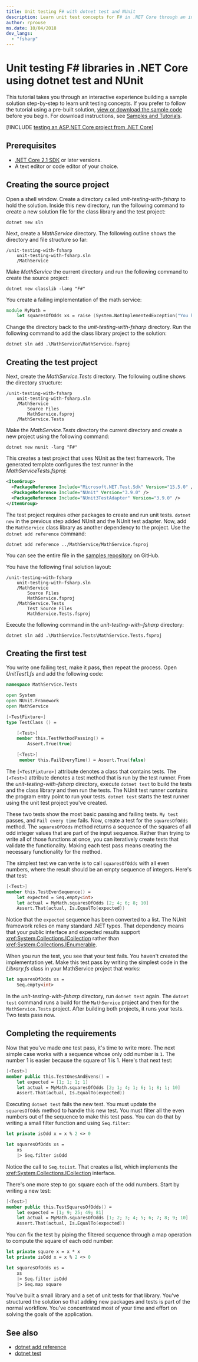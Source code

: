 ```yaml
---
title: Unit testing F# with dotnet test and NUnit
description: Learn unit test concepts for F# in .NET Core through an interactive experience building a sample solution step-by-step using dotnet test and NUnit.
author: rprouse
ms.date: 10/04/2018
dev_langs: 
  - "fsharp"
---
```

# Unit testing F# libraries in .NET Core using dotnet test and NUnit

This tutorial takes you through an interactive experience building a sample solution step-by-step to learn unit testing concepts. If you prefer to follow the tutorial using a pre-built solution, [view or download the sample code](https://github.com/dotnet/samples/tree/master/core/getting-started/unit-testing-with-fsharp-nunit/) before you begin. For download instructions, see [Samples and Tutorials](../../samples-and-tutorials/index.md#viewing-and-downloading-samples).

[!INCLUDE [testing an ASP.NET Core project from .NET Core](../../../includes/core-testing-note-aspnet.md)]

## Prerequisites

- [.NET Core 2.1 SDK](https://dotnet.microsoft.com/download) or later versions.
- A text editor or code editor of your choice.

## Creating the source project

Open a shell window. Create a directory called *unit-testing-with-fsharp* to hold the solution.
Inside this new directory, run the following command to create a new solution file for the class library and the test project:

```dotnetcli
dotnet new sln
```

Next, create a *MathService* directory. The following outline shows the directory and file structure so far:

```
/unit-testing-with-fsharp
    unit-testing-with-fsharp.sln
    /MathService
```

Make *MathService* the current directory and run the following command to create the source project:

```dotnetcli
dotnet new classlib -lang "F#"
```

You create a failing implementation of the math service:

```fsharp
module MyMath =
    let squaresOfOdds xs = raise (System.NotImplementedException("You haven't written a test yet!"))
```

Change the directory back to the *unit-testing-with-fsharp* directory. Run the following command to add the class library project to the solution:

```dotnetcli
dotnet sln add .\MathService\MathService.fsproj
```

## Creating the test project

Next, create the *MathService.Tests* directory. The following outline shows the directory structure:

```
/unit-testing-with-fsharp
    unit-testing-with-fsharp.sln
    /MathService
        Source Files
        MathService.fsproj
    /MathService.Tests
```

Make the *MathService.Tests* directory the current directory and create a new project using the following command:

```dotnetcli
dotnet new nunit -lang "F#"
```

This creates a test project that uses NUnit as the test framework. The generated template configures the test runner in the *MathServiceTests.fsproj*:

```xml
<ItemGroup>
  <PackageReference Include="Microsoft.NET.Test.Sdk" Version="15.5.0" />
  <PackageReference Include="NUnit" Version="3.9.0" />
  <PackageReference Include="NUnit3TestAdapter" Version="3.9.0" />
</ItemGroup>
```

The test project requires other packages to create and run unit tests. `dotnet new` in the previous step added NUnit and the NUnit test adapter. Now, add the `MathService` class library as another dependency to the project. Use the `dotnet add reference` command:

```dotnetcli
dotnet add reference ../MathService/MathService.fsproj
```

You can see the entire file in the [samples repository](https://github.com/dotnet/samples/blob/master/core/getting-started/unit-testing-with-fsharp/MathService.Tests/MathService.Tests.fsproj) on GitHub.

You have the following final solution layout:

```
/unit-testing-with-fsharp
    unit-testing-with-fsharp.sln
    /MathService
        Source Files
        MathService.fsproj
    /MathService.Tests
        Test Source Files
        MathService.Tests.fsproj
```

Execute the following command in the *unit-testing-with-fsharp* directory:

```dotnetcli
dotnet sln add .\MathService.Tests\MathService.Tests.fsproj
```

## Creating the first test

You write one failing test, make it pass, then repeat the process. Open *UnitTest1.fs* and add the following code:

```fsharp
namespace MathService.Tests

open System
open NUnit.Framework
open MathService

[<TestFixture>]
type TestClass () =

    [<Test>]
    member this.TestMethodPassing() =
        Assert.True(true)

    [<Test>]
     member this.FailEveryTime() = Assert.True(false)
```

The `[<TestFixture>]` attribute denotes a class that contains tests. The `[<Test>]` attribute denotes a test method that is run by the test runner. From the *unit-testing-with-fsharp* directory, execute `dotnet test` to build the tests and the class library and then run the tests. The NUnit test runner contains the program entry point to run your tests. `dotnet test` starts the test runner using the unit test project you've created.

These two tests show the most basic passing and failing tests. `My test` passes, and `Fail every time` fails. Now, create a test for the `squaresOfOdds` method. The `squaresOfOdds` method returns a sequence of the squares of all odd integer values that are part of the input sequence. Rather than trying to write all of those functions at once, you can iteratively create tests that validate the functionality. Making each test pass means creating the necessary functionality for the method.

The simplest test we can write is to call `squaresOfOdds` with all even numbers, where the result should be an empty sequence of integers.  Here's that test:

```fsharp
[<Test>]
member this.TestEvenSequence() =
    let expected = Seq.empty<int>
    let actual = MyMath.squaresOfOdds [2; 4; 6; 8; 10]
    Assert.That(actual, Is.EqualTo(expected))
```

Notice that the `expected` sequence has been converted to a list. The NUnit framework relies on many standard .NET types. That dependency means that your public interface and expected results support <xref:System.Collections.ICollection> rather than <xref:System.Collections.IEnumerable>.

When you run the test, you see that your test fails. You haven't created the implementation yet. Make this test pass by writing the simplest code in the *Library.fs* class in your MathService project that works:

```fsharp
let squaresOfOdds xs =
    Seq.empty<int>
```

In the *unit-testing-with-fsharp* directory, run `dotnet test` again. The `dotnet test` command runs a build for the `MathService` project and then for the `MathService.Tests` project. After building both projects, it runs your tests. Two tests pass now.

## Completing the requirements

Now that you've made one test pass, it's time to write more. The next simple case works with a sequence whose only odd number is `1`. The number 1 is easier because the square of 1 is 1. Here's that next test:

```fsharp
[<Test>]
member public this.TestOnesAndEvens() =
    let expected = [1; 1; 1; 1]
    let actual = MyMath.squaresOfOdds [2; 1; 4; 1; 6; 1; 8; 1; 10]
    Assert.That(actual, Is.EqualTo(expected))
```

Executing `dotnet test` fails the new test. You must update the `squaresOfOdds` method to handle this new test. You must filter all the even numbers out of the sequence to make this test pass. You can do that by writing a small filter function and using `Seq.filter`:

```fsharp
let private isOdd x = x % 2 <> 0

let squaresOfOdds xs =
    xs
    |> Seq.filter isOdd
```

Notice the call to `Seq.toList`. That creates a list, which implements the <xref:System.Collections.ICollection> interface.

There's one more step to go: square each of the odd numbers. Start by writing a new test:

```fsharp
[<Test>]
member public this.TestSquaresOfOdds() =
    let expected = [1; 9; 25; 49; 81]
    let actual = MyMath.squaresOfOdds [1; 2; 3; 4; 5; 6; 7; 8; 9; 10]
    Assert.That(actual, Is.EqualTo(expected))
```

You can fix the test by piping the filtered sequence through a map operation to compute the square of each odd number:

```fsharp
let private square x = x * x
let private isOdd x = x % 2 <> 0

let squaresOfOdds xs =
    xs
    |> Seq.filter isOdd
    |> Seq.map square
```

You've built a small library and a set of unit tests for that library. You've structured the solution so that adding new packages and tests is part of the normal workflow. You've concentrated most of your time and effort on solving the goals of the application.

## See also

- [dotnet add reference](../tools/dotnet-add-reference.md)
- [dotnet test](../tools/dotnet-test.md)

